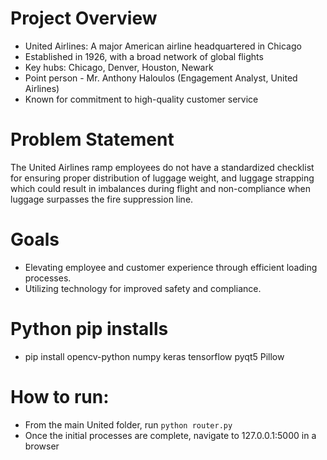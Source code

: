 # Project Overview

- United Airlines: A major American airline headquartered in Chicago
- Established in 1926, with a broad network of global flights
- Key hubs: Chicago, Denver, Houston, Newark
- Point person - Mr. Anthony Haloulos (Engagement Analyst, United Airlines)
- Known for commitment to high-quality customer service

# Problem Statement
The United Airlines ramp employees do not have a standardized checklist for ensuring proper distribution of luggage weight, and luggage strapping which could result in imbalances during flight and non-compliance when luggage surpasses the fire suppression line.

# Goals
- Elevating employee and customer experience through efficient loading
processes.
- Utilizing technology for improved safety and compliance.

# Python pip installs
- pip install opencv-python numpy keras tensorflow pyqt5 Pillow

# How to run:
- From the main United folder, run `python router.py`
- Once the initial processes are complete, navigate to 127.0.0.1:5000 in a browser
